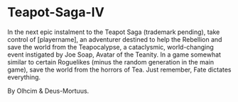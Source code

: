 Teapot-Saga-IV
==============

In the next epic instalment to the Teapot Saga (trademark pending), take control of [playername], an adventurer destined to help
the Rebellion and save the world from the Teapocalypse, a cataclysmic, world-changing event instigated by Joe Soap, Avatar of the
Teanity. In a game somewhat similar to certain Roguelikes (minus the random generation in the main game), save the world from the
horrors of Tea.
Just remember, Fate dictates everything.

By Olhcim & Deus-Mortuus.

